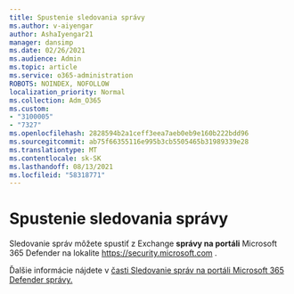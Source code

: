 ```yaml
---
title: Spustenie sledovania správy
ms.author: v-aiyengar
author: AshaIyengar21
manager: dansimp
ms.date: 02/26/2021
ms.audience: Admin
ms.topic: article
ms.service: o365-administration
ROBOTS: NOINDEX, NOFOLLOW
localization_priority: Normal
ms.collection: Adm_O365
ms.custom:
- "3100005"
- "7327"
ms.openlocfilehash: 2828594b2a1ceff3eea7aeb0eb9e160b222bdd96
ms.sourcegitcommit: ab75f66355116e995b3cb5505465b31989339e28
ms.translationtype: MT
ms.contentlocale: sk-SK
ms.lasthandoff: 08/13/2021
ms.locfileid: "58318771"
---
```

# <a name="run-a-message-trace"></a>Spustenie sledovania správy

Sledovanie správ môžete spustiť z Exchange **správy na portáli** Microsoft 365 Defender na lokalite <https://security.microsoft.com> .

Ďalšie informácie nájdete v [časti Sledovanie správ na portáli Microsoft 365 Defender správy.](https://docs.microsoft.com/microsoft-365/security/office-365-security/message-trace-scc)
